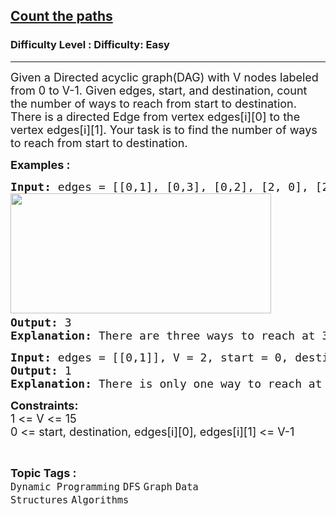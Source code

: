 <h2><a href="https://www.geeksforgeeks.org/problems/count-the-paths4332/1?itm_source=geeksforgeeks&itm_medium=article&itm_campaign=practice_card">Count the paths</a></h2><h3>Difficulty Level : Difficulty: Easy</h3><hr><div class="problems_problem_content__Xm_eO"><p><span style="font-size: 18px;">Given a Directed acyclic graph(DAG) with V nodes labeled from 0 to V-1. Given edges, start, and destination, count the number of ways to reach from start to destination. </span><span style="font-size: 18px;">There is a directed Edge from vertex edges[i][0] to the vertex edges[i][1]. Your task is to find the </span><span style="font-size: 18px;">number of ways to reach from start to destination.</span></p>
<p><span style="font-size: 18px;"><strong>Examples :</strong></span></p>
<pre><span style="font-size: 18px;"><strong>Input: </strong>edges = [[0,1], [0,3], [0,2], [2, 0], [2,1], [1,3]], V = 4, start = 2, destination = 3<br><img src="https://media.geeksforgeeks.org/img-practice/prod/addEditProblem/705707/Web/Other/blobid0_1721727997.png" width="417" height="192"> <br><strong>Output: </strong>3
<strong>Explanation: </strong>There are three ways to reach at 3 from 0. These are : 2-&gt;1-&gt;3 , 2-&gt;0-&gt;3 and 2-&gt;0-&gt;1-&gt;3.<br></span></pre>
<pre><span style="font-size: 18px;"><strong>Input: </strong>edges = [[0,1]], V = 2, start = 0, destination = 1
<strong>Output: </strong>1
<strong>Explanation: </strong>There is only one way to reach at 1 from 0 that is : 0-&gt;1.</span></pre>
<p><span style="font-size: 18px;"><strong>Constraints:</strong><br>1 &lt;= V &lt;= 15<br>0 &lt;= start, destination, edges[i][0], edges[i][1] &lt;= V-1</span></p></div><br><p><span style=font-size:18px><strong>Topic Tags : </strong><br><code>Dynamic Programming</code>&nbsp;<code>DFS</code>&nbsp;<code>Graph</code>&nbsp;<code>Data Structures</code>&nbsp;<code>Algorithms</code>&nbsp;
